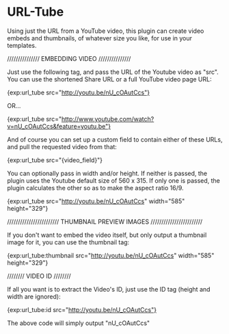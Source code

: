 URL-Tube
========

Using just the URL from a YouTube video, this plugin can create video embeds and thumbnails, of whatever size you like, for use in your templates.

///////////////
EMBEDDING VIDEO
///////////////

Just use the following tag, and pass the URL of the Youtube video as "src". You can use the shortened Share URL or a full YouTube video page URL:
		
{exp:url_tube src="http://youtu.be/nU_cOAutCcs"}
	
OR...		
		
{exp:url_tube src="http://www.youtube.com/watch?v=nU_cOAutCcs&feature=youtu.be"}
		
And of course you can set up a custom field to contain either of these URLs, and pull the requested video from that:
		
{exp:url_tube src="{video_field}"}
		
You can optionally pass in width and/or height. If neither is passed, the plugin uses the Youtube default size of 560 x 315. If only one is passed, the plugin calculates the other so as to make the aspect ratio 16/9.		
		
{exp:url_tube src="http://youtu.be/nU_cOAutCcs" width="585" height="329"}
		
////////////////////////
THUMBNAIL PREVIEW IMAGES
////////////////////////
		
If you don't want to embed the video itself, but only output a thumbnail image for it, you can use the thumbnail tag:
		
{exp:url_tube:thumbnail src="http://youtu.be/nU_cOAutCcs" width="585" height="329"}
		
////////
VIDEO ID
////////
		
If all you want is to extract the Video's ID, just use the ID tag (height and width are ignored):
		
{exp:url_tube:id src="http://youtu.be/nU_cOAutCcs"}

The above code will simply output "nU_cOAutCcs"